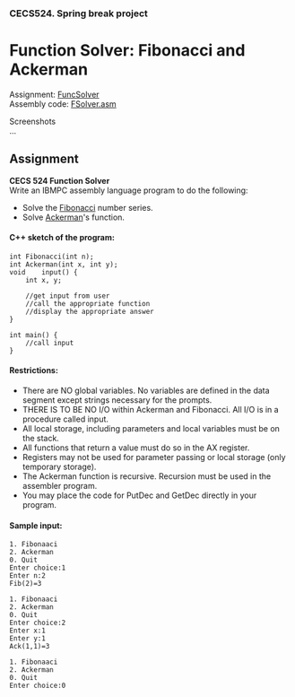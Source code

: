 ### CECS524. Spring break project
# Function Solver: Fibonacci and Ackerman

Assignment: [FuncSolver](#Assignment)  
Assembly code: [FSolver.asm](../FSolver.asm)  

Screenshots  
...


## Assignment

**CECS 524  Function Solver**  
Write an IBMPC assembly language program to do the following:
- Solve the [Fibonacci](http://www.nist.gov/dads/HTML/fibonacciNumber.html) number series.
- Solve [Ackerman](http://www.nist.gov/dads/HTML/ackermann.html)'s function.

#### C++ sketch of the program:
```
int	Fibonacci(int n);
int	Ackerman(int x, int y);
void	input() {
	int	x, y;

	//get input from user
	//call the appropriate function
	//display the appropriate answer
}

int main() {
	//call input
}
```

#### Restrictions:
- There are NO global variables. No variables are defined in the data segment except strings necessary for the prompts.
- THERE IS TO BE NO I/O within Ackerman and Fibonacci. All I/O is in a procedure called input.
- All local storage, including parameters and local variables must be on the stack.
- All functions that return a value must do so in the AX register.
- Registers may not be used for parameter passing or local storage (only temporary storage).
- The Ackerman function is recursive. Recursion must be used in the assembler program.
- You may place the code for PutDec and GetDec directly in your program.

#### Sample input:
```
1. Fibonaaci
2. Ackerman
0. Quit
Enter choice:1
Enter n:2
Fib(2)=3
```
```
1. Fibonaaci
2. Ackerman
0. Quit
Enter choice:2
Enter x:1
Enter y:1
Ack(1,1)=3
```
```
1. Fibonaaci
2. Ackerman
0. Quit
Enter choice:0
```
